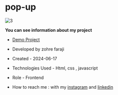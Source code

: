 # pop-up

![3](https://github.com/zohreFaraji/hamburger-menu030328/assets/165832749/a6e6f212-e4ed-4c3d-8934-3892d8de1c4b)

**You can see information about my project**
- [Demo Project](https://zohrefaraji.github.io/hamburger-menu030328/)

- Developed by zohre faraji

- Created - 2024-06-17

- Technologies Used - Html,  css , javascript

- Role - Frontend

- How to reach me : with my [instagram](https://www.instagram.com/zohrefaraji212/) and [linkedin](https://www.linkedin.com/in/zohre-faraji-41822315a/)
